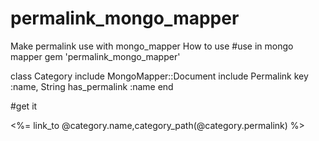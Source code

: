 # permalink_mongo_mapper
Make permalink use with mongo_mapper
How to use
#use in mongo mapper
gem 'permalink_mongo_mapper'

class Category
	include MongoMapper::Document
	include Permalink
	key :name, String
	has_permalink :name
end

#get it

<%= link_to @category.name,category_path(@category.permalink) %>
